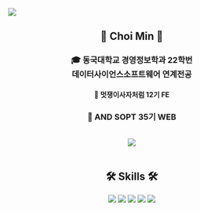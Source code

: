 <img src="https://capsule-render.vercel.app/api?type=waving&color=0:FFC0CB,50:ADD8E6,100:DDA0DD&height=167&section=header" />



</div>

<div align="center">

  
## 👋 Choi Min 👋 
  

  ### 🎓 동국대학교 경영정보학과 22학번 <br> 데이터사이언스소프트웨어 연계전공

  #### 🦁 멋쟁이사자처럼 12기 FE
  ### 🔵 AND SOPT 35기 WEB
 
  <br>

   <img align="center" src="https://github-readme-stats.vercel.app/api?username=Minn-Choi&show_icons=true&theme=dracula"/>
  
</div>




<div align="center">

<br>

  ## 🛠 Skills 🛠
 
<img src="https://img.shields.io/badge/Python-3776AB?style=flat-square&logo=Python&logoColor=white"/>
<img src="https://img.shields.io/badge/HTML-E34F26?style=flat-square&logo=HTML5&logoColor=white"/>
<img src="https://img.shields.io/badge/css-1572B6?style=flat-square&logo=css3&logoColor=white"> 
<img src="https://img.shields.io/badge/javascript-F7DF1E?style=flat-square&logo=javascript&logoColor=black"> 
<img src="https://img.shields.io/badge/react-61DAFB?style=flat-square&logo=React&logoColor=white">
  
  <br>
 
</div>
